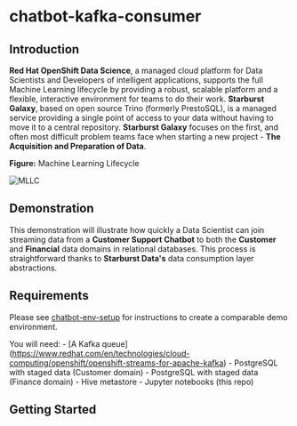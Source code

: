 # chatbot-kafka-consumer
## Introduction
**Red Hat OpenShift Data Science**, a managed cloud platform for Data Scientists
and Developers of intelligent applications, supports the full Machine Learning
lifecycle by providing a robust, scalable platform and a flexible, interactive
environment for teams to do their work. **Starburst Galaxy**, based on open
source Trino (formerly PrestoSQL), is a managed service providing a single point
of access to your data without having to move it to a central repository.
**Starburst Galaxy** focuses on the first, and often most difficult problem
teams face when starting a new project - **The Acquisition and Preparation of
Data**.

**Figure:** Machine Learning Lifecycle

![MLLC](files/ml-lifecycle-desktop.svg)

## Demonstration
This demonstration will illustrate how quickly a Data Scientist can join
streaming data from a **Customer Support Chatbot** to both the **Customer** and
**Financial** data domains in relational databases. This process is
straightforward thanks to **Starburst Data's** data consumption layer
abstractions. 

## Requirements
Please see [chatbot-env-setup](https://github.com/keklundrh/chatbot-env-setup)
for instructions to create a comparable demo environment. 

You will need:
	- [A Kafka queue] (https://www.redhat.com/en/technologies/cloud-computing/openshift/openshift-streams-for-apache-kafka) 
 	- PostgreSQL with staged data (Customer domain)
	- PostgreSQL with staged data (Finance domain)
	- Hive metastore 
	- Jupyter notebooks (this repo)  

## Getting Started
